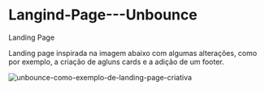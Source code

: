 # Langind-Page---Unbounce
Landing Page

Landing page inspirada na imagem abaixo com algumas alterações, como por exemplo, a criação de agluns cards e a adição de um footer.






![unbounce-como-exemplo-de-landing-page-criativa](https://user-images.githubusercontent.com/103386708/182889366-6e0ba041-30b3-4676-8236-ca38c27d35ac.png)
